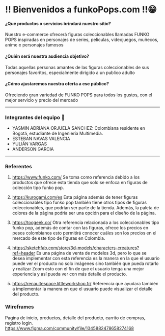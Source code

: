 #  !! Bienvenidos a funkoPops.com !!😁


#### ¿Qué productos o servicios brindará nuestro sitio?

Nuestro e-commerce ofrecerá figuras coleccionables llamadas FUNKO POPS inspiradas en personajes de series, peliculas, videojuegos, muñecos, anime o personajes famosos




####  ¿Quién será nuestra audiencia objetivo?

Todas aquellas personas amantes de las figuras coleccionables de sus personajes favoritos, especialmente dirigido a un publico adulto



#### ¿Cómo ajustaremos nuestra oferta a ese público?

Ofreciendo gran variedad de FUNKO POPS para todos los gustos, con el mejor servicio y precio del mercado 



------------

### Integrantes del equipo 🏁

- YASMIN ADRIANA ORJUELA SANCHEZ: Colombiana residente en Bogotá, estudiante de Ingeniería Multimedia.
- ESTEBAN NAVAS VALENCIA
- YULIÁN VARGAS
- ANDERSON GARCIA


------------
### Referentes

1. https://www.funko.com/ Se toma como referencia debido a los productos que ofrece esta tienda que solo se enfoca en figuras de colección tipo funko pop.

3. https://kurogami.com/es Esta página además de tener figuras coleccionables tipo funko pop también tiene otros tipos de figuras coleccionables, que podrían ser parte de la tienda. Además, la paleta de colores de la página podría ser una opción para el diseño de la página.

5. https://toogeek.co/ Otra referencia relacionada a los coleccionables tipo funko pop, además de contar con las figuras, ofrece los precios en pesos colombianos esto permitirá conocer cuáles son los precios en el mercado de este tipo de figuras en Colombia. 

7. https://sketchfab.com/store/3d-models/characters-creatures?ref=header Es una página de venta de modelos 3d, pero lo que se desea implementar con esta referencia es la manera en la que el usuario puede ver el producto no solo imágenes sino también que pueda rotarlo y realizar Zoom esto con el fin de que el usuario tenga una mejor experiencia y así pueda ver con más detalle el producto. 

9. https://renaultespace.littleworkshop.fr/ Referencia que ayudara también a implementar la manera en que el usuario puede visualizar el detalle del producto.

### Wireframes

Pagina de inicio, productos, detalle del producto, carrito de compras, registro login.
https://www.figma.com/community/file/1045882478658274168
